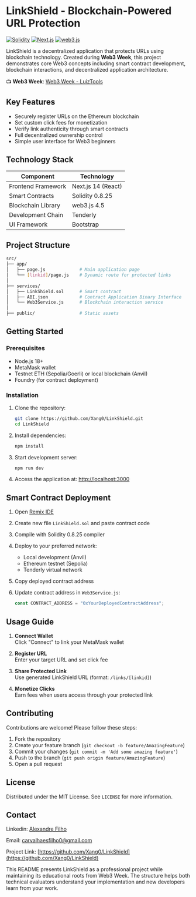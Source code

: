 # LinkShield - Blockchain-Powered URL Protection

[![Solidity](https://img.shields.io/badge/Solidity-0.8.25-%23363636?logo=solidity)](https://soliditylang.org/)
[![Next.js](https://img.shields.io/badge/Next.js-14.0.4-000000?logo=nextdotjs)](https://nextjs.org/)
[![web3.js](https://img.shields.io/badge/web3.js-4.5.0-F16822?logo=web3dotjs)](https://web3js.org/)

LinkShield is a decentralized application that protects URLs using blockchain technology. Created during **Web3 Week**, this project demonstrates core Web3 concepts including smart contract development, blockchain interactions, and decentralized application architecture.

📺 **Web3 Week**: [Web3 Week - LuizTools](https://www.luiztools.com.br/w3w-3.html#inscricao)

## Key Features

- Securely register URLs on the Ethereum blockchain
- Set custom click fees for monetization
- Verify link authenticity through smart contracts
- Full decentralized ownership control
- Simple user interface for Web3 beginners

## Technology Stack

| Component          | Technology               |
|--------------------|--------------------------|
| Frontend Framework | Next.js 14 (React)       |
| Smart Contracts    | Solidity 0.8.25          |
| Blockchain Library | web3.js 4.5             |
| Development Chain  | Tenderly            |
| UI Framework       | Bootstrap                |

## Project Structure

```bash
src/
├── app/
│   ├── page.js             # Main application page
│   └── [linkid]/page.js    # Dynamic route for protected links
│
├── services/
│   ├── LinkShield.sol      # Smart contract
│   ├── ABI.json            # Contract Application Binary Interface
│   └── Web3Service.js      # Blockchain interaction service
│
├── public/                 # Static assets
```

## Getting Started

### Prerequisites

- Node.js 18+
- MetaMask wallet
- Testnet ETH (Sepolia/Goerli) or local blockchain (Anvil)
- Foundry (for contract deployment)

### Installation

1. Clone the repository:

   ```bash
   git clone https://github.com/Xang0/LinkShield.git
   cd LinkShield
   ```

2. Install dependencies:

   ```bash
   npm install
   ```

3. Start development server:

   ```bash
   npm run dev
   ```

4. Access the application at:
   [http://localhost:3000](http://localhost:3000)

## Smart Contract Deployment

1. Open [Remix IDE](https://remix.ethereum.org/)
2. Create new file `LinkShield.sol` and paste contract code
3. Compile with Solidity 0.8.25 compiler
4. Deploy to your preferred network:
   - Local development (Anvil)
   - Ethereum testnet (Sepolia)
   - Tenderly virtual network
5. Copy deployed contract address
6. Update contract address in `Web3Service.js`:

   ```javascript
   const CONTRACT_ADDRESS = "0xYourDeployedContractAddress";
   ```

## Usage Guide

1. **Connect Wallet**  
   Click "Connect" to link your MetaMask wallet

2. **Register URL**  
   Enter your target URL and set click fee

3. **Share Protected Link**  
   Use generated LinkShield URL (format: `/links/[linkid]`)

4. **Monetize Clicks**  
   Earn fees when users access through your protected link

## Contributing

Contributions are welcome! Please follow these steps:

1. Fork the repository
2. Create your feature branch (`git checkout -b feature/AmazingFeature`)
3. Commit your changes (`git commit -m 'Add some amazing feature'`)
4. Push to the branch (`git push origin feature/AmazingFeature`)
5. Open a pull request

## License

Distributed under the MIT License. See `LICENSE` for more information.

## Contact

Linkedin: [Alexandre Filho](https://www.linkedin.com/in/alexandre-filho-128127260)

Email: carvalhaesfilho0@gmail.com

Project Link: [https://github.com/Xang0/LinkShield](https://github.com/Xang0/LinkShield)

This README presents LinkShield as a professional project while maintaining its educational roots from Web3 Week. The structure helps both technical evaluators understand your implementation and new developers learn from your work.
